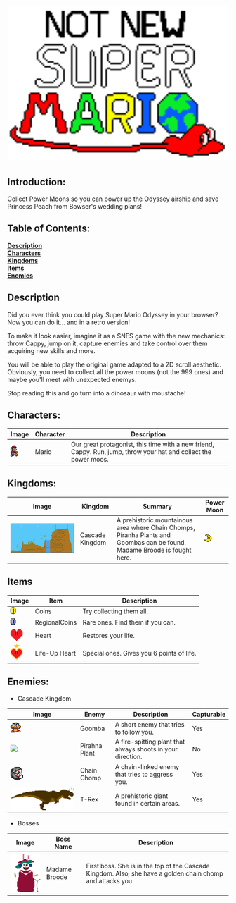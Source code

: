 <h1 align=center>
<img src=src/images/Logo.png height=350>
</h1>

## Introduction:

Collect Power Moons so you can power up the Odyssey airship and save Princess Peach from Bowser's wedding plans!

## Table of Contents:

**[Description](#description)**<br>
**[Characters](#characters)**<br>
**[Kingdoms](#kingdoms)**<br>
**[Items](#items)**<br>
**[Enemies](#enemies)**<br>

## Description

Did you ever think you could play Super Mario Odyssey in your browser? Now you can do it... and in a retro version!

To make it look easier, imagine it as a SNES game with the new mechanics: throw Cappy, jump on it, capture enemies and take control over them acquiring new skills and more.

You will be able to play the original game adapted to a 2D scroll aesthetic. Obviously, you need to collect all the power moons (not the 999 ones) and maybe you'll meet with unexpected enemys.

Stop reading this and go turn into a dinosaur with moustache!

## Characters:

|Image|Character|Description|
|-----|---------|-----------|
|<img src=src/readme/Mario.png>|Mario|Our great protagonist, this time with a new friend, Cappy. Run, jump, throw your hat and collect the power moos.|

## Kingdoms:

|Image|Kingdom|Summary|Power Moon|
|-----|-------|-------|----------|
|<img src=src/readme/CascadeKingdom.png>|Cascade Kingdom|A prehistoric mountainous area where Chain Chomps, Piranha Plants and Goombas can be found. Madame Broode is fought here.|<img src=src/readme/Energiluna.png>|

## Items

|Image|Item|Description|
|-----|----|-----------|
|<img src=src/readme/Moneda.png>|Coins|Try collecting them all.|
|<img src=src/readme/SuperMoneda.png>|RegionalCoins|Rare ones. Find them if you can.|
|<img src=src/readme/Corazon.png>|Heart|Restores your life.|
|<img src=src/readme/SuperCorazon.png>|Life-Up Heart|Special ones. Gives you 6 points of life.|

## Enemies:

* Cascade Kingdom

|Image|Enemy|Description|Capturable|
|-----|-----|-----------|----------|
|<img src=src/readme/Goomba.png>|Goomba|A short enemy that tries to follow you.|Yes|
|<img src=src/readme/PlantaPiraña.png>|Pirahna Plant|A fire-spitting plant that always shoots in your direction.|No|
|<img src=src/readme/Chomp.png>|Chain Chomp|A chain-linked enemy that tries to aggress you.|Yes|
|<img src=src/readme/T-Rex.png>|T-Rex|A prehistoric giant found in certain areas.|Yes|

* Bosses

|Image|Boss Name|Description|
|-----|---------|-----------|
|<img src=src/readme/MadameBroode.png>|Madame Broode|First boss. She is in the top of the Cascade Kingdom. Also, she have a golden chain chomp and attacks you.|